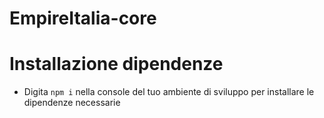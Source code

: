 # EmpireItalia-core

# Installazione dipendenze
- Digita `npm i` nella console del tuo ambiente di sviluppo per installare le dipendenze necessarie